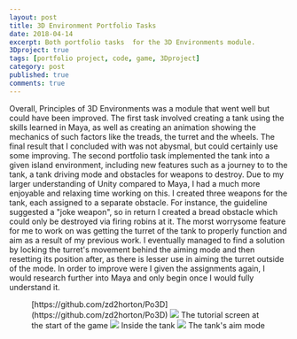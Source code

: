 ```yaml
---
layout: post
title: 3D Environment Portfolio Tasks
date: 2018-04-14
excerpt: Both portfolio tasks  for the 3D Environments module.
3Dproject: true
tags: [portfolio project, code, game, 3Dproject]
category: post
published: true
comments: true
---
```

Overall, Principles of 3D Environments was a module that went well but could have been improved. The first task involved creating a tank using the skills learned in Maya, as well as creating an animation showing the mechanics of such factors like the treads, the turret and the wheels.  The final result that I concluded with was not abysmal, but could certainly use some improving. 
The second portfolio task implemented the tank into a given island environment, including new features such as a journey to to the tank, a tank driving mode and obstacles for weapons to destroy. Due to my larger understanding of Unity compared to Maya, I had a much more enjoyable and relaxing time working on this. I created three weapons for the tank, each assigned to a separate obstacle. For instance, the guideline suggested a "joke weapon", so in return I created a bread obstacle which could only be destroyed via firing robins at it. The morst worrysome feature for me to work on was getting the turret of the tank to properly function and aim as a result of my previous work. I eventually managed to find a solution by locking the turret's movement behind the aiming mode and then resetting its position after, as there is lesser use in aiming the turret outside of the mode. In order to improve were I given the assignments again, I would research further into Maya and only begin once I would fully understand it. 

<figure>
[https://github.com/zd2horton/Po3D](https://github.com/zd2horton/Po3D)
<a href="https://i.imgur.com/glzDBXx.png"><img src="https://i.imgur.com/glzDBXx.png"></a>
The tutorial screen at the start of the game
<a href="https://i.imgur.com/oJEHgik.png"><img src="https://i.imgur.com/oJEHgik.png"></a>
Inside the tank
<a href="https://i.imgur.com/NlZ2d6s.png"><img src="https://i.imgur.com/NlZ2d6s.png"></a>
The tank's aim mode
</figure>